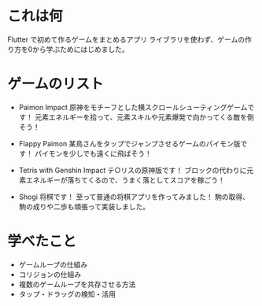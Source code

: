 # これは何
Flutter で初めて作るゲームをまとめるアプリ
ライブラリを使わず、ゲームの作り方を0から学ぶためにはじめました。

# ゲームのリスト
- Paimon Impact
原神をモチーフとした横スクロールシューティングゲームです！
元素エネルギーを拾って、元素スキルや元素爆発で向かってくる敵を倒そう！

- Flappy Paimon
某鳥さんをタップでジャンプさせるゲームのパイモン版です！
パイモンを少しでも遠くに飛ばそう！

- Tetris with Genshin Impact
テ○リスの原神版です！
ブロックの代わりに元素エネルギーが落ちてくるので、うまく落としてスコアを稼ごう！

- Shogi
将棋です！
至って普通の将棋アプリを作ってみました！
駒の取得、駒の成りや二歩も頑張って実装しました。

# 学べたこと
- ゲームループの仕組み
- コリジョンの仕組み
- 複数のゲームループを共存させる方法
- タップ・ドラッグの検知・活用